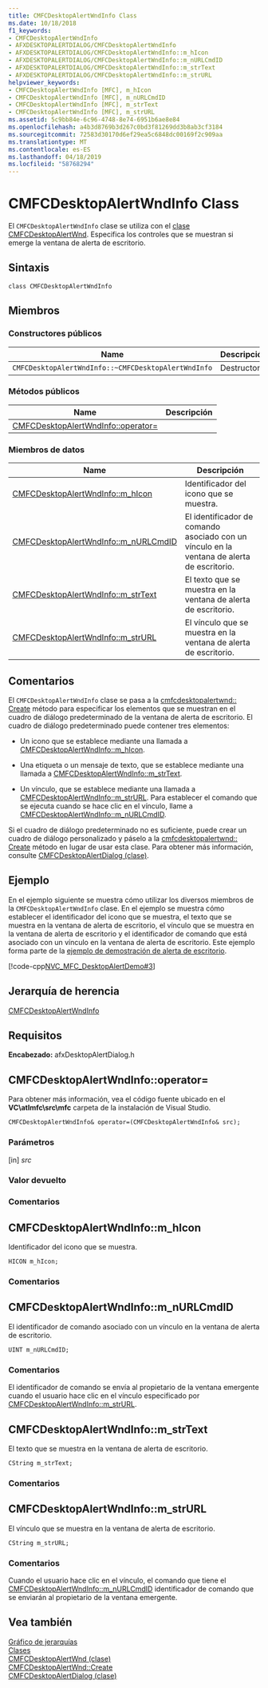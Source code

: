 ```yaml
---
title: CMFCDesktopAlertWndInfo Class
ms.date: 10/18/2018
f1_keywords:
- CMFCDesktopAlertWndInfo
- AFXDESKTOPALERTDIALOG/CMFCDesktopAlertWndInfo
- AFXDESKTOPALERTDIALOG/CMFCDesktopAlertWndInfo::m_hIcon
- AFXDESKTOPALERTDIALOG/CMFCDesktopAlertWndInfo::m_nURLCmdID
- AFXDESKTOPALERTDIALOG/CMFCDesktopAlertWndInfo::m_strText
- AFXDESKTOPALERTDIALOG/CMFCDesktopAlertWndInfo::m_strURL
helpviewer_keywords:
- CMFCDesktopAlertWndInfo [MFC], m_hIcon
- CMFCDesktopAlertWndInfo [MFC], m_nURLCmdID
- CMFCDesktopAlertWndInfo [MFC], m_strText
- CMFCDesktopAlertWndInfo [MFC], m_strURL
ms.assetid: 5c9bb84e-6c96-4748-8e74-6951b6ae8e84
ms.openlocfilehash: a4b3d8769b3d267c0bd3f81269dd3b8ab3cf3184
ms.sourcegitcommit: 72583d30170d6ef29ea5c6848dc00169f2c909aa
ms.translationtype: MT
ms.contentlocale: es-ES
ms.lasthandoff: 04/18/2019
ms.locfileid: "58768294"
---
```

# <a name="cmfcdesktopalertwndinfo-class"></a>CMFCDesktopAlertWndInfo Class

El `CMFCDesktopAlertWndInfo` clase se utiliza con el [clase CMFCDesktopAlertWnd](../../mfc/reference/cmfcdesktopalertwnd-class.md). Especifica los controles que se muestran si emerge la ventana de alerta de escritorio.

## <a name="syntax"></a>Sintaxis

```
class CMFCDesktopAlertWndInfo
```

## <a name="members"></a>Miembros

### <a name="public-constructors"></a>Constructores públicos

|Name|Descripción|
|----------|-----------------|
|`CMFCDesktopAlertWndInfo::~CMFCDesktopAlertWndInfo`|Destructor.|

### <a name="public-methods"></a>Métodos públicos

|Name|Descripción|
|----------|-----------------|
|[CMFCDesktopAlertWndInfo::operator=](#operator_eq)||

### <a name="data-members"></a>Miembros de datos

|Name|Descripción|
|----------|-----------------|
|[CMFCDesktopAlertWndInfo::m_hIcon](#m_hicon)|Identificador del icono que se muestra.|
|[CMFCDesktopAlertWndInfo::m_nURLCmdID](#m_nurlcmdid)|El identificador de comando asociado con un vínculo en la ventana de alerta de escritorio.|
|[CMFCDesktopAlertWndInfo::m_strText](#m_strtext)|El texto que se muestra en la ventana de alerta de escritorio.|
|[CMFCDesktopAlertWndInfo::m_strURL](#m_strurl)|El vínculo que se muestra en la ventana de alerta de escritorio.|

## <a name="remarks"></a>Comentarios

El `CMFCDesktopAlertWndInfo` clase se pasa a la [cmfcdesktopalertwnd:: Create](../../mfc/reference/cmfcdesktopalertwnd-class.md#create) método para especificar los elementos que se muestran en el cuadro de diálogo predeterminado de la ventana de alerta de escritorio. El cuadro de diálogo predeterminado puede contener tres elementos:

- Un icono que se establece mediante una llamada a [CMFCDesktopAlertWndInfo::m_hIcon](#m_hicon).

- Una etiqueta o un mensaje de texto, que se establece mediante una llamada a [CMFCDesktopAlertWndInfo::m_strText](#m_strtext).

- Un vínculo, que se establece mediante una llamada a [CMFCDesktopAlertWndInfo::m_strURL](#m_strurl). Para establecer el comando que se ejecuta cuando se hace clic en el vínculo, llame a [CMFCDesktopAlertWndInfo::m_nURLCmdID](#m_nurlcmdid).

Si el cuadro de diálogo predeterminado no es suficiente, puede crear un cuadro de diálogo personalizado y páselo a la [cmfcdesktopalertwnd:: Create](../../mfc/reference/cmfcdesktopalertwnd-class.md#create) método en lugar de usar esta clase. Para obtener más información, consulte [CMFCDesktopAlertDialog (clase)](../../mfc/reference/cmfcdesktopalertdialog-class.md).

## <a name="example"></a>Ejemplo

En el ejemplo siguiente se muestra cómo utilizar los diversos miembros de la `CMFCDesktopAlertWndInfo` clase. En el ejemplo se muestra cómo establecer el identificador del icono que se muestra, el texto que se muestra en la ventana de alerta de escritorio, el vínculo que se muestra en la ventana de alerta de escritorio y el identificador de comando que está asociado con un vínculo en la ventana de alerta de escritorio. Este ejemplo forma parte de la [ejemplo de demostración de alerta de escritorio](../../overview/visual-cpp-samples.md).

[!code-cpp[NVC_MFC_DesktopAlertDemo#3](../../mfc/reference/codesnippet/cpp/cmfcdesktopalertwndinfo-class_1.cpp)]

## <a name="inheritance-hierarchy"></a>Jerarquía de herencia

[CMFCDesktopAlertWndInfo](../../mfc/reference/cmfcdesktopalertwndinfo-class.md)

## <a name="requirements"></a>Requisitos

**Encabezado:** afxDesktopAlertDialog.h

##  <a name="operator_eq"></a>  CMFCDesktopAlertWndInfo::operator=

Para obtener más información, vea el código fuente ubicado en el **VC\\atlmfc\\src\\mfc** carpeta de la instalación de Visual Studio.

```
CMFCDesktopAlertWndInfo& operator=(CMFCDesktopAlertWndInfo& src);
```

### <a name="parameters"></a>Parámetros

[in] *src*<br/>

### <a name="return-value"></a>Valor devuelto

### <a name="remarks"></a>Comentarios

##  <a name="m_hicon"></a>  CMFCDesktopAlertWndInfo::m_hIcon

Identificador del icono que se muestra.

```
HICON m_hIcon;
```

### <a name="remarks"></a>Comentarios

##  <a name="m_nurlcmdid"></a>  CMFCDesktopAlertWndInfo::m_nURLCmdID

El identificador de comando asociado con un vínculo en la ventana de alerta de escritorio.

```
UINT m_nURLCmdID;
```

### <a name="remarks"></a>Comentarios

El identificador de comando se envía al propietario de la ventana emergente cuando el usuario hace clic en el vínculo especificado por [CMFCDesktopAlertWndInfo::m_strURL](#m_strurl).

##  <a name="m_strtext"></a>  CMFCDesktopAlertWndInfo::m_strText

El texto que se muestra en la ventana de alerta de escritorio.

```
CString m_strText;
```

### <a name="remarks"></a>Comentarios

##  <a name="m_strurl"></a>  CMFCDesktopAlertWndInfo::m_strURL

El vínculo que se muestra en la ventana de alerta de escritorio.

```
CString m_strURL;
```

### <a name="remarks"></a>Comentarios

Cuando el usuario hace clic en el vínculo, el comando que tiene el [CMFCDesktopAlertWndInfo::m_nURLCmdID](#m_nurlcmdid) identificador de comando que se enviarán al propietario de la ventana emergente.

## <a name="see-also"></a>Vea también

[Gráfico de jerarquías](../../mfc/hierarchy-chart.md)<br/>
[Clases](../../mfc/reference/mfc-classes.md)<br/>
[CMFCDesktopAlertWnd (clase)](../../mfc/reference/cmfcdesktopalertwnd-class.md)<br/>
[CMFCDesktopAlertWnd::Create](../../mfc/reference/cmfcdesktopalertwnd-class.md#create)<br/>
[CMFCDesktopAlertDialog (clase)](../../mfc/reference/cmfcdesktopalertdialog-class.md)
